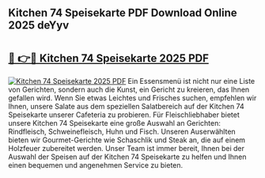 ## Kitchen 74 Speisekarte PDF Download Online 2025 deYyv

# <h2><a href="http://gc5ken.nevu.top/?p=Kitchen+74+Speisekarte">🔗 👉🔴 Kitchen 74 Speisekarte 2025 PDF</a></h2>

[![Kitchen 74 Speisekarte 2025 PDF](https://i.imgur.com/dBaPXMq.png)](http://gc5ken.nevu.top/?p=Kitchen+74+Speisekarte)
Ein Essensmenü ist nicht nur eine Liste von Gerichten, sondern auch die Kunst, ein Gericht zu kreieren, das Ihnen gefallen wird. Wenn Sie etwas Leichtes und Frisches suchen, empfehlen wir Ihnen, unsere Salate aus dem speziellen Salatbereich auf der Kitchen 74 Speisekarte unserer Cafeteria zu probieren. Für Fleischliebhaber bietet unsere Kitchen 74 Speisekarte eine große Auswahl an Gerichten: Rindfleisch, Schweinefleisch, Huhn und Fisch. Unseren Auserwählten bieten wir Gourmet-Gerichte wie Schaschlik und Steak an, die auf einem Holzfeuer zubereitet werden. Unser Team ist immer bereit, Ihnen bei der Auswahl der Speisen auf der Kitchen 74 Speisekarte zu helfen und Ihnen einen bequemen und angenehmen Service zu bieten.
